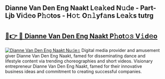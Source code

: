 ## Dianne Van Den Eng Naakt L𝚎a𝚔ed N𝚞𝚍e - Part-Ljb Vi𝚍𝚎o P𝚑𝚘tos - H𝚘𝚝 O𝚗𝚕yf𝚊ns L𝚎a𝚔s tutrg

# <h2><a href="http://kf5wsm.oniu.top/?m=Dianne+Van+Den+Eng+Naakt">🔗👉 🔴 Dianne Van Den Eng Naakt P𝚑ot𝚘𝚜 V𝚒d𝚎o</a></h2>

[![Dianne Van Den Eng Naakt Nu𝚍e𝚜](https://i.imgur.com/0qMVB7G.gif)](http://kf5wsm.oniu.top/?m=Dianne+Van+Den+Eng+Naakt)
Digital media provider and amusement giver Dianne Van Den Eng Naakt, famed for disseminating dance and lifestyle content via trending choreographies and short videos. Visionary entrepreneur Dianne Van Den Eng Naakt, famed for their innovative business ideas and commitment to creating successful companies.  
